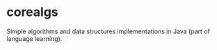 # corealgs
Simple algorithms and data structures implementations in Java (part of language learning).
